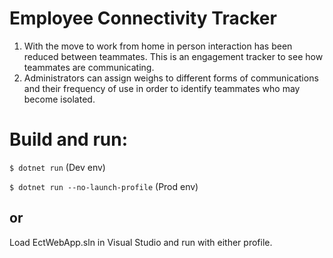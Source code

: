# Employee Connectivity Tracker

1. With the move to work from home in person interaction has been reduced between teammates.
This is an engagement tracker to see how teammates are communicating.
1. Administrators can assign weighs to different forms of communications and their
frequency of use in order to identify teammates who may become isolated.

# Build and run:
``$ dotnet run`` (Dev env)

``$ dotnet run --no-launch-profile`` (Prod env)

## or
Load EctWebApp.sln in Visual Studio and run with either profile.